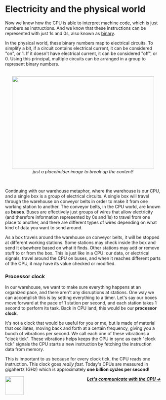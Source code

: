 # Electricity and the physical world

Now we know how the CPU is able to interpret machine code, which is just numbers as instructions. And we know that these instructions can be represented with just 1s and 0s, also known as [binary](#binary).

In the physical world, these binary numbers map to electrical circuits. To simplify a bit, if a circuit contains electrical current, it can be considered "on", or 1. If it doesn't have electrical current, it can be considered "off", or 0. Using this principal, multiple circuits can be arranged in a group to represent binary numbers.

<p align="center">
  <br />
  <img width="460" height="300" src="https://industrytoday.com/wp-content/uploads/2021/02/safe-business-conveyor-belt-operations.jpg">
  <br />
  <span>
    <em>
      just a placeholder image to break up the content!
    </em>
  </span>
</p>
<br />

Continuing with our warehouse metaphor, where the warehouse is our CPU, and a single box is a group of electrical circuits. A single box will travel through the warehouse on conveyor belts in order to make it from one working station to another. The conveyor belts, in the CPU world, are known as **buses**. Buses are effectively just groups of wires that allow electricity (and therefore information represented by 0s and 1s) to travel from one place to another, and there are different types of wires depending on what kind of data you want to send around.

As a box travels around the warehouse on conveyor belts, it will be stopped at different working stations. Some stations may check inside the box and send it elsewhere based on what it finds. Other stations may add or remove stuff to or from the box. This is just like in a CPU: our data, or electrical signals, travel around the CPU on buses, and when it reaches different parts of the CPU, it may have its value checked or modified.

### Processor clock

In our warehouse, we want to make sure everything happens at an organized pace, and there aren't any disruptions at stations. One way we can accomplish this is by setting everything to a timer. Let's say our boxes move forward at the pace of 1 station per second, and each station takes 1 second to perform its task. Back in CPU land, this would be our **processor clock**.

It's not a clock that would be useful for you or me, but is made of material that oscillates, moving back and forth at a certain frequency, giving you a bunch of vibrations per second. We call each one of these vibrations a "clock tick". These vibrations helps keeps the CPU in sync as each "clock tick" signals the CPU starts a new instruction by fetching the instruction data from memory.

This is important to us because for every clock tick, the CPU reads one instruction. This clock goes _really fast_. Today's CPUs are measured in gigahertz (GHz) which is approximately **one billion cycles per second**!

<a href="/guide/cpu/instruction-cycle.md">
  <picture>
    <source media="(prefers-color-scheme: dark)" srcset="https://cloud-5aq8uo1rv-hack-club-bot.vercel.app/0backd.png">
    <img align="left" width="60" src="https://cloud-5v3nvbscw-hack-club-bot.vercel.app/0backl.png" />
  </picture>
</a>

<p align="right">
  <em>
    <b>
      <a href="/guide/writing-code/writing-code.md">
        Let's communicate with the CPU →
      </a>
    </b>
  </em>
</p>